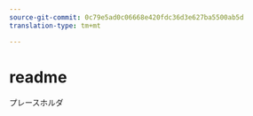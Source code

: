 ```yaml
---
source-git-commit: 0c79e5ad0c06668e420fdc36d3e627ba5500ab5d
translation-type: tm+mt

---
```

# readme

プレースホルダ

